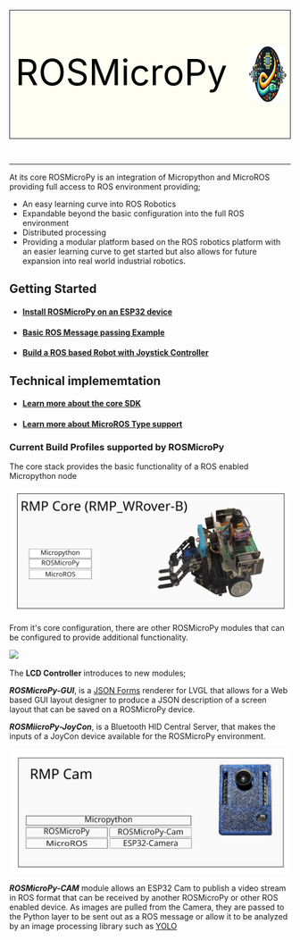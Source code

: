 <div style="width:100%">
<table style="background-color:#FEFEF2;width:100%">
<tr style="border:1px solid">
  <td style="width:90%;padding-left:10px;font-size:48pt;color:black;float:left">
    <p style="float:left;">ROSMicroPy</p>
  </td>
  <td>
    <img src="./docs/images/Logo.png" height="100" style="float:right"></span>
 </td>
 </tr>
 </table>
 </div>
<br/>
<hr/>

At its core ROSMicroPy is an integration of Micropython and MicroROS providing full access to ROS environment providing;

* An easy learning curve into ROS Robotics
* Expandable beyond the basic configuration into the full ROS environment
* Distributed processing
* Providing a modular platform based on the ROS robotics platform with an easier learning curve to get started but also allows for future expansion into real world industrial robotics.

## Getting Started
* #### [Install ROSMicroPy on an ESP32 device](./docs/getting-started/flash-code-on-device/installl-on-esp32.md)
* #### [Basic ROS Message passing Example](docs/getting-started/basic-ros-example/basic-example.md)
* #### [Build a ROS based Robot with Joystick Controller](./docs/getting-started/first-robot/FirstROSRobot.md)



## Technical implememtation
* #### [Learn more about the core SDK](docs/rosmicropy-sdk/README.md)

* #### [Learn more about MicroROS Type support](docs/implementation/typeSupport.md)


### Current Build Profiles supported by ROSMicroPy

The core stack provides the basic functionality of a ROS enabled Micropython node  

![](docs/images/RMP_CoreStack.svg)

From it's core configuration, there are other ROSMicroPy modules that can be configured to provide additional functionality. 

![](docs/images/RMP_LCD_Stack.svg)

The **LCD Controller** introduces to new modules;

***ROSMicroPy-GUI***, is a [JSON Forms](https://jsonforms.io/) renderer for LVGL that allows for a Web based GUI layout designer to produce a JSON description of a screen layout that can be saved on a ROSMicroPy device.

***ROSMiicroPy-JoyCon***, is a Bluetooth HID Central Server, that makes the inputs of a JoyCon device available for the ROSMicroPy environment. 

![](docs/images/RMP_Cam_Stack.svg)

***ROSMicroPy-CAM*** module allows an ESP32 Cam to publish a video stream in ROS format that can be received by another ROSMicroPy or other ROS enabled device. As images are pulled from the Camera, they are passed to the Python layer to be sent out as a ROS message or allow it to be analyzed by an image processing library such as [YOLO](https://www.kdnuggets.com/2018/09/object-detection-image-classification-yolo.html)
